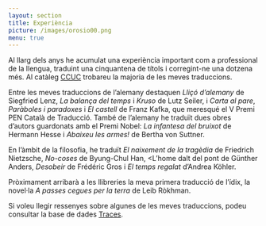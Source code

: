 ```yaml
---
layout: section
title: Experiència
picture: /images/orosio00.png
menu: true
---
```


Al llarg dels anys he acumulat una experiència important com a professional de la llengua, traduint una cinquantena de títols i corregint-ne una dotzena més. Al catàleg [CCUC](https://ccuc.csuc.cat/discovery/search?query=creator,contains,Joan%20Ferrarons,AND&tab=TOT&search_scope=DiscoveryNetwork&sortby=date_d&vid=34CSUC_NETWORK:CSUC_CCUC_UNION&facet=rtype,include,books&lang=ca&mode=advanced&offset=0) trobareu la majoria de les meves traduccions.

Entre les meves traduccions de l’alemany destaquen <i>Lliçó d’alemany</i> de Siegfried Lenz, <i>La balança del temps</i> i <i>Kruso</i> de Lutz Seiler, i <i>Carta al pare</i>, <i>Paràboles i paradoxes</i> i <i>El castell</i> de Franz Kafka, que meresqué el V Premi PEN Català de Traducció. També de l’alemany he traduït dues obres d’autors guardonats amb el Premi Nobel: <i>La infantesa del bruixot</i> de Hermann Hesse i <i>Abaixeu les armes!</i> de Bertha von Suttner.

En l’àmbit de la filosofia, he traduït <i>El naixement de la tragèdia</i> de Friedrich Nietzsche, <i>No-coses</i> de Byung-Chul Han, <L’home dalt del pont</i> de Günther Anders, <i>Desobeir</i> de Frédéric Gros i <i>El temps regalat</i> d’Andrea Köhler.

Pròximament arribarà a les llibreries la meva primera traducció de l’ídix, la novel·la <i>A passes cegues per la terra</i> de Leib Ròkhman.

Si voleu llegir ressenyes sobre algunes de les meves traduccions, podeu consultar la base de dades [Traces](https://traces.uab.cat/search?ln=ca&sc=1&p=Joan+Ferrarons&f=&action_search=Cerca&c=tracesref&c=tracesbib&c=videos).
